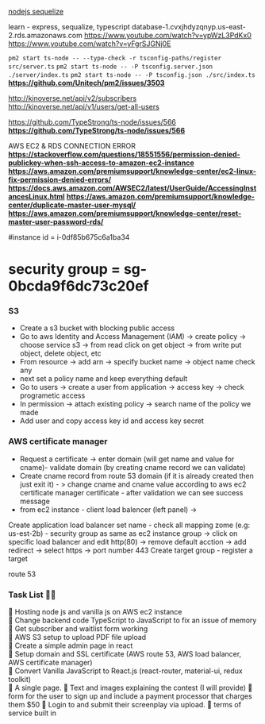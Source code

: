[nodejs sequelize](https://www.youtube.com/watch?v=0Yu-4_Vj4sU)

learn - express, sequalize, typescript
database-1.cvxjhdyzqnyp.us-east-2.rds.amazonaws.com
https://www.youtube.com/watch?v=ypWzL3PdKx0
https://www.youtube.com/watch?v=yFgrSJGNj0E


`pm2 start ts-node -- --type-check -r tsconfig-paths/register src/server.ts`
`pm2 start ts-node -- -P tsconfig.server.json ./server/index.ts`
`pm2 start ts-node -- -P tsconfig.json ./src/index.ts`
__https://github.com/Unitech/pm2/issues/3503__

http://kinoverse.net/api/v2/subscribers
http://kinoverse.net/api/v1/users/get-all-users



https://github.com/TypeStrong/ts-node/issues/566
__https://github.com/TypeStrong/ts-node/issues/566__


AWS EC2 & RDS CONNECTION ERROR
__https://stackoverflow.com/questions/18551556/permission-denied-publickey-when-ssh-access-to-amazon-ec2-instance__
__https://aws.amazon.com/premiumsupport/knowledge-center/ec2-linux-fix-permission-denied-errors/__
__https://docs.aws.amazon.com/AWSEC2/latest/UserGuide/AccessingInstancesLinux.html__
__https://aws.amazon.com/premiumsupport/knowledge-center/duplicate-master-user-mysql/__
__https://aws.amazon.com/premiumsupport/knowledge-center/reset-master-user-password-rds/__





#instance id =         i-0df85b675c6a1ba34
# security group = sg-0bcda9f6dc73c20ef


### S3 
- Create a s3 bucket with blocking public access
- Go to aws Identity and Access Management (IAM) -> create policy -> choose service s3 -> from read click on get object -> from write put object, delete object, etc
- From resource -> add arn -> specify bucket name -> object name check any
- next set a policy name and keep everything default
- Go to users -> create a user from application -> access key -> check programetic access
- In permission -> attach existing policy -> search name of the policy we made
- Add user and copy access key id and access key secret




### AWS certificate manager 
- Request a certificate -> enter domain (will get name and value for cname)- validate domain (by creating cname record we can validate)
- Create cname record from route 53 domain (if it is already created then just exit it) - > change cname and cname value according to aws ec2 certificate manager certificate - after validation we can see success message
- from ec2 instance - client load balencer (left panel) -> 

Create application load balancer
set  name - check all mapping zome (e.g: us-est-2b) - security group as same as ec2 instance group -> 
click on specific load balancer and edit http(80) -> remove default acction -> add redirect -> select https -> port number 443
Create target group - register a target

route 53


### Task List 📜📜

 📌 Hosting node js and vanilla js on AWS ec2 instance <br/>
 📌 Change backend code TypeScript to JavaScript to fix an issue of memory <br/>
 📌 Get subscriber and waitlist form working <br/>
 📌 AWS S3 setup to upload PDF file upload <br/>
 📌 Create a simple admin page in react <br/>
 📌 Setup domain and SSL certificate (AWS route 53, AWS load balancer, AWS certificate manager) <br/>
 📌 Convert Vanilla JavaScript to React.js (react-router, material-ui, redux toolkit) <br/>
 📌 A single page. 
 📌 Text and images explaining the contest (I will provide)
 📌 form for the user to sign up and include a payment processor that charges them $50
 📌 Login to and submit their screenplay via upload.
 📌 terms of service built in

